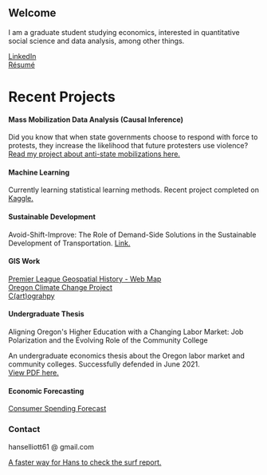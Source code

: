 ## Welcome
I am a graduate student studying economics, interested in quantitative social science and data analysis, among other things.  

[LinkedIn](https://www.linkedin.com/in/hans-elliott/)  
[Résumé](https://hans-elliott99.github.io/Resume.html)

# Recent Projects
#### Mass Mobilization Data Analysis (Causal Inference)
Did you know that when state governments choose to respond with force to protests, they increase the likelihood that future protesters use violence?
[Read my project about anti-state mobilizations here.](https://hans-elliott99.github.io/protest/MassMobilBlogPost.html)  

#### Machine Learning
Currently learning statistical learning methods. Recent project completed on [Kaggle.](https://www.kaggle.com/hanselliott/)

#### Sustainable Development
Avoid-Shift-Improve: The Role of Demand-Side Solutions in the Sustainable Development of Transportation. [Link.](https://hans-elliott99.github.io/ASI_Elliott.pdf)

#### GIS Work
[Premier League Geospatial History - Web Map](https://hans-elliott99.github.io/PLHistoryPost.html)  
[Oregon Climate Change Project](https://hans-elliott99.github.io/GIS_I_Project.html)  
[C(art)ograhpy](https://hans-elliott99.github.io/C-art-ography.html)  

#### Undergraduate Thesis
Aligning Oregon's Higher Education with a Changing Labor Market: Job Polarization and the Evolving Role of the Community College  

An undergraduate economics thesis about the Oregon labor market and community colleges. Successfully defended in June 2021.  
[View PDF here.](https://hans-elliott99.github.io/HansElliott_Thesis.pdf)  

#### Economic Forecasting
[Consumer Spending Forecast](https://hans-elliott99.github.io/EconomicForecasting.pdf)


### Contact
hanselliott61 @ gmail.com

  
    
      
[A faster way for Hans to check the surf report.](https://hans-elliott99.github.io/SurfReport.html)

